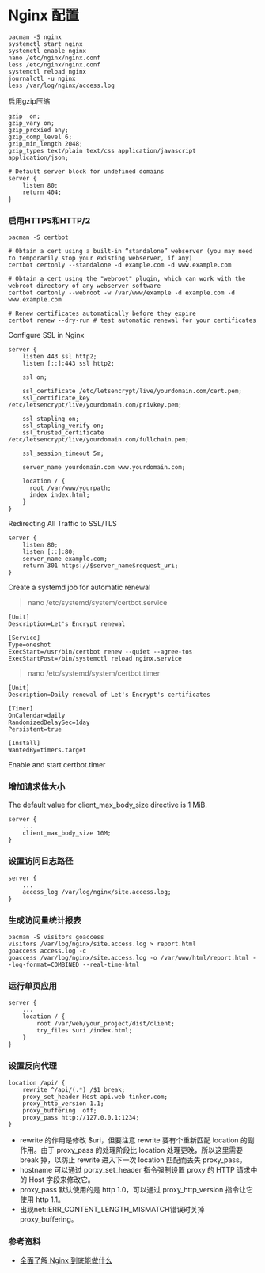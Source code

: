 # Nginx 配置

```
pacman -S nginx
systemctl start nginx
systemctl enable nginx
nano /etc/nginx/nginx.conf
less /etc/nginx/nginx.conf
systemctl reload nginx
journalctl -u nginx
less /var/log/nginx/access.log
```

启用gzip压缩
```nginx
gzip  on;
gzip_vary on;
gzip_proxied any;
gzip_comp_level 6;
gzip_min_length 2048;
gzip_types text/plain text/css application/javascript application/json;
```

```nginx
# Default server block for undefined domains
server {
    listen 80;
    return 404;
}
```

### 启用HTTPS和HTTP/2
```
pacman -S certbot

# Obtain a cert using a built-in “standalone” webserver (you may need to temporarily stop your existing webserver, if any)
certbot certonly --standalone -d example.com -d www.example.com

# Obtain a cert using the "webroot" plugin, which can work with the webroot directory of any webserver software
certbot certonly --webroot -w /var/www/example -d example.com -d www.example.com

# Renew certificates automatically before they expire
certbot renew --dry-run # test automatic renewal for your certificates
```

Configure SSL in Nginx
```nginx
server {
    listen 443 ssl http2;
    listen [::]:443 ssl http2;

    ssl on;

    ssl_certificate /etc/letsencrypt/live/yourdomain.com/cert.pem;
    ssl_certificate_key /etc/letsencrypt/live/yourdomain.com/privkey.pem;

    ssl_stapling on;
    ssl_stapling_verify on;
    ssl_trusted_certificate /etc/letsencrypt/live/yourdomain.com/fullchain.pem;

    ssl_session_timeout 5m;

    server_name yourdomain.com www.yourdomain.com;

    location / {
      root /var/www/yourpath;
      index index.html;
    }
}
```


Redirecting All Traffic to SSL/TLS
```nginx
server {
    listen 80;
    listen [::]:80;
    server_name example.com;
    return 301 https://$server_name$request_uri;
}
```

Create a systemd job for automatic renewal
> nano /etc/systemd/system/certbot.service

```
[Unit]
Description=Let's Encrypt renewal

[Service]
Type=oneshot
ExecStart=/usr/bin/certbot renew --quiet --agree-tos
ExecStartPost=/bin/systemctl reload nginx.service
```

> nano /etc/systemd/system/certbot.timer

```
[Unit]
Description=Daily renewal of Let's Encrypt's certificates

[Timer]
OnCalendar=daily
RandomizedDelaySec=1day
Persistent=true

[Install]
WantedBy=timers.target
```
Enable and start certbot.timer

### 增加请求体大小
The default value for client_max_body_size directive is 1 MiB.
```nginx
server {
    ...
    client_max_body_size 10M;
}
```
### 设置访问日志路径
```nginx
server {
    ...
    access_log /var/log/nginx/site.access.log;
}
```

### 生成访问量统计报表
```
pacman -S visitors goaccess
visitors /var/log/nginx/site.access.log > report.html
goaccess access.log -c
goaccess /var/log/nginx/site.access.log -o /var/www/html/report.html --log-format=COMBINED --real-time-html
```

### 运行单页应用
```nginx
server {
    ...
    location / {
        root /var/web/your_project/dist/client;
        try_files $uri /index.html;
    }
}
```

### 设置反向代理
```nginx
location /api/ {
    rewrite ^/api/(.*) /$1 break;
    proxy_set_header Host api.web-tinker.com;
    proxy_http_version 1.1;
    proxy_buffering  off;
    proxy_pass http://127.0.0.1:1234;
}
```
- rewrite 的作用是修改 $uri，但要注意 rewrite 要有个重新匹配 location 的副作用。由于 proxy_pass 的处理阶段比 location 处理更晚，所以这里需要 break 掉，以防止 rewrite 进入下一次 location 匹配而丢失 proxy_pass。
- hostname 可以通过 porxy_set_header 指令强制设置 proxy 的 HTTP 请求中的 Host 字段来修改它。
- proxy_pass 默认使用的是 http 1.0，可以通过 proxy_http_version 指令让它使用 http 1.1。
- 出现net::ERR_CONTENT_LENGTH_MISMATCH错误时关掉proxy_buffering。


### 参考资料

- [全面了解 Nginx 到底能做什么](https://www.jianshu.com/p/8bf73d1a758c)
